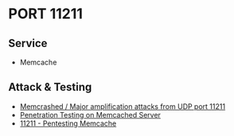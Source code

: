 # PORT 11211
## Service
- Memcache
## Attack & Testing
- [Memcrashed / Major amplification attacks from UDP port 11211](https://blog.cloudflare.com/memcrashed-major-amplification-attacks-from-port-11211/)
- [Penetration Testing on Memcached Server](https://www.hackingarticles.in/penetration-testing-on-memcached-server/)
- [11211 - Pentesting Memcache](https://book.hacktricks.xyz/pentesting/11211-memcache)
